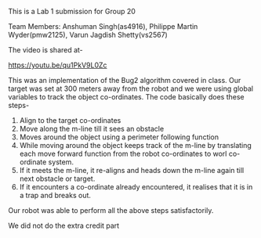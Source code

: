 This is a Lab 1 submission for Group 20

Team Members: Anshuman Singh(as4916), Philippe Martin Wyder(pmw2125), Varun Jagdish Shetty(vs2567)

The video is shared at-

https://youtu.be/qu1PkV9L0Zc

This was an implementation of the Bug2 algorithm covered in class. Our target was set at 300 meters away from the robot and we were using global variables to track the object co-ordinates. The code basically does these steps-
1) Align to the target co-ordinates
2) Move along the m-line till it sees an obstacle
3) Moves around the object using a perimeter following function
4) While moving around the object keeps track of the m-line by translating each move forward function from the robot co-ordinates to worl co-ordinate system. 
5) If it meets the m-line, it re-aligns and heads down the m-line again till next obstacle or target.
6) If it encounters a co-ordinate already encountered, it realises that it is in a trap and breaks out.

Our robot was able to perform all the above steps satisfactorily. 

We did not do the extra credit part
